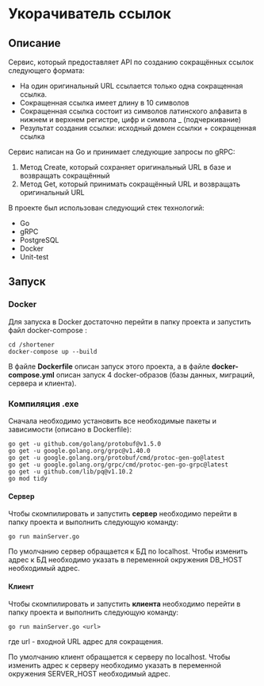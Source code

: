 # Укорачиватель ссылок

## Описание

Сервис, который предоставляет API по созданию сокращённых ссылок следующего формата:

- На один оригинальный URL ссылается только одна сокращенная ссылка.
- Сокращенная ссылка имеет длину в 10 символов
- Сокращенная ссылка состоит из символов латинского алфавита в нижнем и верхнем регистре, цифр и символа _ (подчеркивание)
- Результат создания ссылки: исходный домен ссылки + сокращенная ссылка

Сервис написан на Go и принимает следующие запросы по gRPC:

1. Метод Create, который сохраняет оригинальный URL в базе и возвращать сокращённый
2. Метод Get, который принимать сокращённый URL и возвращать оригинальный URL

В проекте был использован следующий стек технологий:

* Go
* gRPC
* PostgreSQL
* Docker
* Unit-test

## Запуск

### Docker

Для запуска в Docker достаточно перейти в папку проекта и запустить файл docker-compose :

```
cd /shortener
docker-compose up --build
```

В файле **Dockerfile** описан запуск этого проекта, а в файле **docker-compose.yml** описан запуск 4 docker-образов (базы данных, миграций, сервера и клиента).

### Компиляция .exe

Сначала необходимо установить все необходимые пакеты и зависимости (описано в Dockerfile):

```
go get -u github.com/golang/protobuf@v1.5.0
go get -u google.golang.org/grpc@v1.40.0
go get -u google.golang.org/protobuf/cmd/protoc-gen-go@latest
go get -u google.golang.org/grpc/cmd/protoc-gen-go-grpc@latest
go get -u github.com/lib/pq@v1.10.2
go mod tidy
```

#### Сервер

Чтобы скомпилировать и запустить **сервер** необходимо перейти в папку проекта и выполнить следующую команду:

```
go run mainServer.go
```
По умолчанию сервер обращается к БД по localhost. Чтобы изменить адрес к БД необходимо указать в переменной окружения DB_HOST необходимый адрес.

#### Клиент

Чтобы скомпилировать и запустить **клиента** необходимо перейти в папку проекта и выполнить следующую команду:

```
go run mainServer.go <url>
```
где url - входной URL адрес для сокращения.

По умолчанию клиент обращается к серверу по localhost. Чтобы изменить адрес к серверу необходимо указать в переменной окружения SERVER_HOST необходимый адрес.